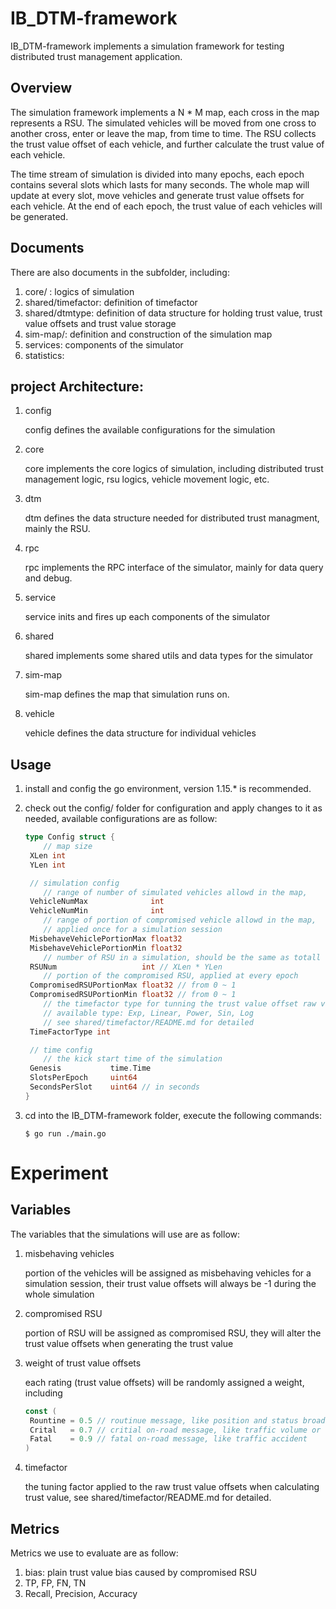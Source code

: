 # IB_DTM-framework

IB_DTM-framework implements a simulation framework for testing distributed trust management application.

## Overview

The simulation framework implements a N * M map, each cross in the map represents a RSU. The simulated vehicles will be moved from one cross to another cross, enter or leave the map, from time to time. The RSU collects the trust value offset of each vehicle, and further calculate the trust value of each vehicle.

The time stream of simulation is divided into many epochs, each epoch contains several slots which lasts for many seconds. The whole map will update at every slot, move vehicles and generate trust value offsets for each vehicle. At the end of each epoch, the trust value of each vehicles will be generated.

## Documents

There are also documents in the subfolder, including:

1. core/ : logics of simulation
2. shared/timefactor: definition of timefactor
3. shared/dtmtype: definition of data structure for holding trust value, trust value offsets and trust value storage
4. sim-map/: definition and construction of the simulation map
5. services: components of the simulator
6. statistics:

## project Architecture:

1. config

   config defines the available configurations for the simulation

2. core

   core implements the core logics of simulation, including distributed trust management logic, rsu logics, vehicle movement logic, etc.

3. dtm

   dtm defines the data structure needed for distributed trust managment, mainly the RSU.

4. rpc

   rpc implements the RPC interface of the simulator, mainly for data query and debug.

5. service

   service inits and fires up each components of the simulator

6. shared

   shared implements some shared utils and data types for the simulator

7. sim-map

   sim-map defines the map that simulation runs on.

8. vehicle

   vehicle defines the data structure for individual vehicles

## Usage

1. install and config the go environment, version 1.15.* is recommended.

2. check out the config/ folder for configuration and apply changes to it as needed, available configurations are as follow:

   ```go
   type Config struct {
       // map size
   	XLen int
   	YLen int
   
   	// simulation config
       // range of number of simulated vehicles allowd in the map, 
   	VehicleNumMax              int
   	VehicleNumMin              int
       // range of portion of compromised vehicle allowd in the map,
       // applied once for a simulation session
   	MisbehaveVehiclePortionMax float32
   	MisbehaveVehiclePortionMin float32
       // number of RSU in a simulation, should be the same as totall crosses of the map 
   	RSUNum                   int // XLen * YLen
       // portion of the compromised RSU, applied at every epoch
   	CompromisedRSUPortionMax float32 // from 0 ~ 1
   	CompromisedRSUPortionMin float32 // from 0 ~ 1
       // the timefactor type for tunning the trust value offset raw value
       // available type: Exp, Linear, Power, Sin, Log
       // see shared/timefactor/README.md for detailed
   	TimeFactorType int
   
   	// time config
       // the kick start time of the simulation
   	Genesis           time.Time
   	SlotsPerEpoch     uint64
   	SecondsPerSlot    uint64 // in seconds
   }
   ```

3. cd into the IB_DTM-framework folder, execute the following commands:

   ```shell
   $ go run ./main.go
   ```

# Experiment

## Variables

The variables that the simulations will use are as follow:

1. misbehaving vehicles

   portion of the vehicles will be assigned as misbehaving vehicles for a simulation session, their trust value offsets will always be -1 during the whole simulation

2. compromised RSU

   portion of RSU will be assigned as compromised RSU, they will alter the trust value offsets when generating the trust value

3. weight of trust value offsets

   each rating (trust value offsets) will be randomly assigned a weight,  including

   ```go
   const (
   	Rountine = 0.5 // routinue message, like position and status broadcasting
   	Crital   = 0.7 // critial on-road message, like traffic volume or normal event
   	Fatal    = 0.9 // fatal on-road message, like traffic accident
   )
   ```

4. timefactor

   the tuning factor applied to the raw trust value offsets when calculating trust value, see shared/timefactor/README.md for detailed. 

## Metrics

Metrics we use to evaluate are as follow:

1. bias: plain trust value bias caused by compromised RSU
2. TP, FP, FN, TN
3. Recall, Precision, Accuracy
